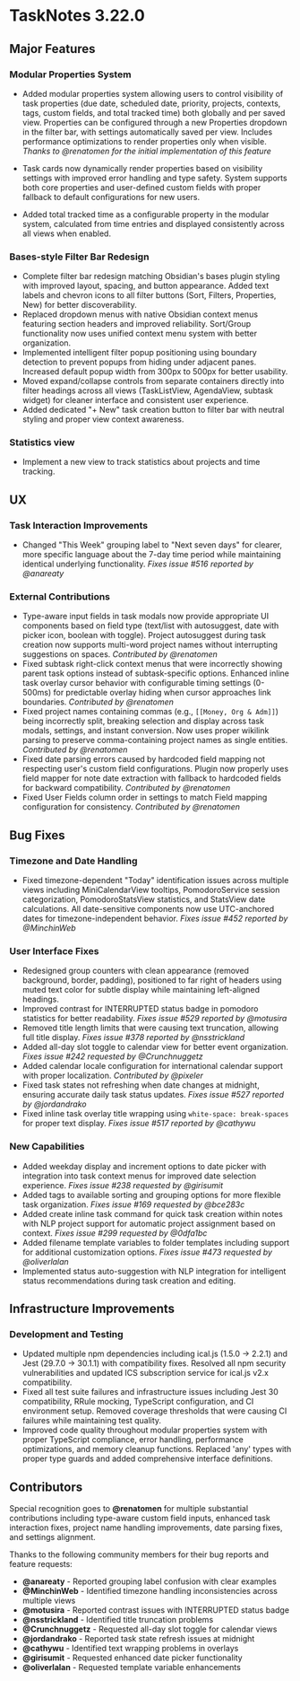 # TaskNotes 3.22.0

## Major Features

### Modular Properties System

- Added modular properties system allowing users to control visibility of task properties (due date, scheduled date, priority, projects, contexts, tags, custom fields, and total tracked time) both globally and per saved view. Properties can be configured through a new Properties dropdown in the filter bar, with settings automatically saved per view. Includes performance optimizations to render properties only when visible. *Thanks to @renatomen for the initial implementation of this feature*

- Task cards now dynamically render properties based on visibility settings with improved error handling and type safety. System supports both core properties and user-defined custom fields with proper fallback to default configurations for new users.

- Added total tracked time as a configurable property in the modular system, calculated from time entries and displayed consistently across all views when enabled.

### Bases-style Filter Bar Redesign

- Complete filter bar redesign matching Obsidian's bases plugin styling with improved layout, spacing, and button appearance. Added text labels and chevron icons to all filter buttons (Sort, Filters, Properties, New) for better discoverability.
- Replaced dropdown menus with native Obsidian context menus featuring section headers and improved reliability. Sort/Group functionality now uses unified context menu system with better organization.
- Implemented intelligent filter popup positioning using boundary detection to prevent popups from hiding under adjacent panes. Increased default popup width from 300px to 500px for better usability.
- Moved expand/collapse controls from separate containers directly into filter headings across all views (TaskListView, AgendaView, subtask widget) for cleaner interface and consistent user experience.
- Added dedicated "+ New" task creation button to filter bar with neutral styling and proper view context awareness.

### Statistics view

- Implement a new view to track statistics about projects and time tracking. 

## UX

### Task Interaction Improvements

- Changed "This Week" grouping label to "Next seven days" for clearer, more specific language about the 7-day time period while maintaining identical underlying functionality. *Fixes issue #516 reported by @anareaty*

### External Contributions

- Type-aware input fields in task modals now provide appropriate UI components based on field type (text/list with autosuggest, date with picker icon, boolean with toggle). Project autosuggest during task creation now supports multi-word project names without interrupting suggestions on spaces. *Contributed by @renatomen*
- Fixed subtask right-click context menus that were incorrectly showing parent task options instead of subtask-specific options. Enhanced inline task overlay cursor behavior with configurable timing settings (0-500ms) for predictable overlay hiding when cursor approaches link boundaries. *Contributed by @renatomen* 
- Fixed project names containing commas (e.g., `[[Money, Org & Adm]]`) being incorrectly split, breaking selection and display across task modals, settings, and instant conversion. Now uses proper wikilink parsing to preserve comma-containing project names as single entities. *Contributed by @renatomen*
- Fixed date parsing errors caused by hardcoded field mapping not respecting user's custom field configurations. Plugin now properly uses field mapper for note date extraction with fallback to hardcoded fields for backward compatibility. *Contributed by @renatomen*
- Fixed User Fields column order in settings to match Field mapping configuration for consistency. *Contributed by @renatomen*

## Bug Fixes

### Timezone and Date Handling

- Fixed timezone-dependent "Today" identification issues across multiple views including MiniCalendarView tooltips, PomodoroService session categorization, PomodoroStatsView statistics, and StatsView date calculations. All date-sensitive components now use UTC-anchored dates for timezone-independent behavior. *Fixes issue #452 reported by @MinchinWeb*


### User Interface Fixes

- Redesigned group counters with clean appearance (removed background, border, padding), positioned to far right of headers using muted text color for subtle display while maintaining left-aligned headings.
- Improved contrast for INTERRUPTED status badge in pomodoro statistics for better readability. *Fixes issue #529 reported by @motusira*
- Removed title length limits that were causing text truncation, allowing full title display. *Fixes issue #378 reported by @nsstrickland*
- Added all-day slot toggle to calendar view for better event organization. *Fixes issue #242 requested by @Crunchnuggetz*
- Added calendar locale configuration for international calendar support with proper localization. *Contributed by @pixeler*
- Fixed task states not refreshing when date changes at midnight, ensuring accurate daily task status updates. *Fixes issue #527 reported by @jordandrako*
- Fixed inline task overlay title wrapping using `white-space: break-spaces` for proper text display. *Fixes issue #517 reported by @cathywu*

### New Capabilities

- Added weekday display and increment options to date picker with integration into task context menus for improved date selection experience. *Fixes issue #238 requested by @girisumit*
- Added tags to available sorting and grouping options for more flexible task organization. *Fixes issue #169 requested by @bce283c*
- Added create inline task command for quick task creation within notes with NLP project support for automatic project assignment based on context. *Fixes issue #299 requested by @0dfa1bc*
- Added filename template variables to folder templates including support for additional customization options. *Fixes issue #473 requested by @oliverlalan*
- Implemented status auto-suggestion with NLP integration for intelligent status recommendations during task creation and editing.

## Infrastructure Improvements

### Development and Testing

- Updated multiple npm dependencies including ical.js (1.5.0 → 2.2.1) and Jest (29.7.0 → 30.1.1) with compatibility fixes. Resolved all npm security vulnerabilities and updated ICS subscription service for ical.js v2.x compatibility.
- Fixed all test suite failures and infrastructure issues including Jest 30 compatibility, RRule mocking, TypeScript configuration, and CI environment setup. Removed coverage thresholds that were causing CI failures while maintaining test quality.
- Improved code quality throughout modular properties system with proper TypeScript compliance, error handling, performance optimizations, and memory cleanup functions. Replaced 'any' types with proper type guards and added comprehensive interface definitions.

## Contributors

Special recognition goes to **@renatomen** for multiple substantial contributions including type-aware custom field inputs, enhanced task interaction fixes, project name handling improvements, date parsing fixes, and settings alignment.

Thanks to the following community members for their bug reports and feature requests:

- **@anareaty** - Reported grouping label confusion with clear examples
- **@MinchinWeb** - Identified timezone handling inconsistencies across multiple views
- **@motusira** - Reported contrast issues with INTERRUPTED status badge
- **@nsstrickland** - Identified title truncation problems
- **@Crunchnuggetz** - Requested all-day slot toggle for calendar views
- **@jordandrako** - Reported task state refresh issues at midnight
- **@cathywu** - Identified text wrapping problems in overlays  
- **@girisumit** - Requested enhanced date picker functionality
- **@oliverlalan** - Requested template variable enhancements
